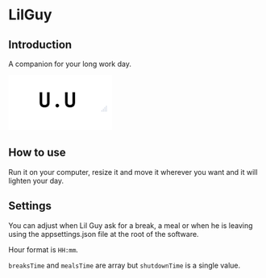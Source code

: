 # LilGuy

## Introduction

A companion for your long work day.

![](./Images/lilguy.png)

## How to use

Run it on your computer, resize it and move it wherever you want and it will lighten your day.

## Settings

You can adjust when Lil Guy ask for a break, a meal or when he is leaving using the appsettings.json file at the root of the software.

Hour format is `HH:mm`.

`breaksTime` and `mealsTime` are array but `shutdownTime` is a single value.
